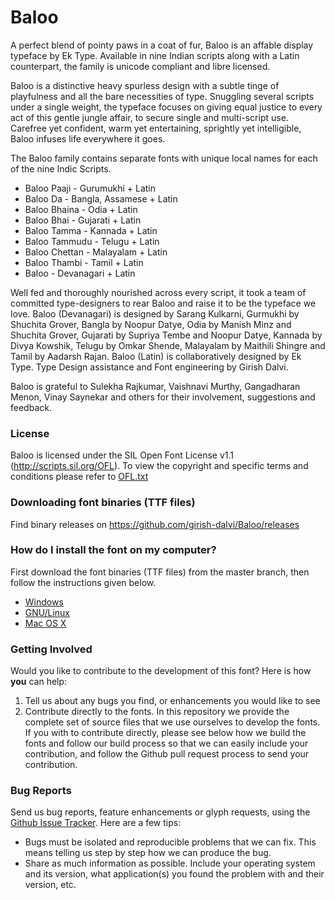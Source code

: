 # **Baloo**

A perfect blend of pointy paws in a coat of fur, Baloo is an affable display typeface by Ek Type. Available in nine Indian scripts along with a Latin counterpart, the family is unicode compliant and libre licensed.

Baloo is a distinctive heavy spurless design with a subtle tinge of playfulness and all the bare necessities of type. Snuggling several scripts under a single weight, the typeface focuses on giving equal justice to every act of this gentle jungle affair, to secure single and multi-script use. Carefree yet confident, warm yet entertaining, sprightly yet intelligible, Baloo infuses life everywhere it goes.

The Baloo family contains separate fonts with unique local names for each of the nine Indic Scripts.
- Baloo Paaji - Gurumukhi + Latin
- Baloo Da - Bangla, Assamese + Latin 
- Baloo Bhaina - Odia + Latin
- Baloo Bhai - Gujarati + Latin 
- Baloo Tamma - Kannada + Latin
- Baloo Tammudu - Telugu + Latin
- Baloo Chettan - Malayalam + Latin
- Baloo Thambi - Tamil + Latin
- Baloo - Devanagari + Latin

Well fed and thoroughly nourished across every script, it took a team of committed type-designers to rear Baloo and raise it to be the typeface we love. Baloo (Devanagari) is designed by Sarang Kulkarni, Gurmukhi by Shuchita Grover, Bangla by Noopur Datye, Odia by Manish Minz and Shuchita Grover, Gujarati by Supriya Tembe and Noopur Datye, Kannada by Divya Kowshik, Telugu by Omkar Shende, Malayalam by Maithili Shingre and Tamil by Aadarsh Rajan. Baloo (Latin) is collaboratively designed by Ek Type. Type Design assistance and Font engineering by Girish Dalvi.

Baloo is grateful to Sulekha Rajkumar, Vaishnavi Murthy, Gangadharan Menon, Vinay Saynekar and others for their involvement, suggestions and feedback. 

### License
Baloo is licensed under the SIL Open Font License v1.1 (<http://scripts.sil.org/OFL>). To view the copyright and specific terms and conditions please refer to [OFL.txt](https://github.com/girish-dalvi/Baloo/blob/master/OFL.txt)


### Downloading font binaries (TTF files)
Find binary releases on <https://github.com/girish-dalvi/Baloo/releases>


### How do I install the font on my computer?
First download the font binaries (TTF files) from the master branch, then follow the instructions given below.
- [Windows](http://windows.microsoft.com/en-us/windows-vista/install-or-uninstall-fonts)
- [GNU/Linux](http://lmgtfy.com/?q=how+to+install+fonts+in+linux)
- [Mac OS X](http://support.apple.com/kb/HT2509)


### Getting Involved
Would you like to contribute to the development of this font? Here is how **you** can help:
1. Tell us about any bugs you find, or enhancements you would like to see
2. Contribute directly to the fonts. In this repository we provide the complete set of source files that we use ourselves to develop the fonts. If you with to contribute directly, please see below how we build the fonts and follow our build process so that we can easily include your contribution, and follow the Github pull request process to send your contribution. 

### Bug Reports
Send us bug reports, feature enhancements or glyph requests, using the [Github Issue Tracker](https://github.com/girish-dalvi/Baloo/issues/). 
Here are a few tips:
- Bugs must be isolated and reproducible problems that we can fix. This means telling us step by step how we can produce the bug.
- Share as much information as possible. Include your operating system and its version, what application(s) you found the problem with and their version, etc. 
